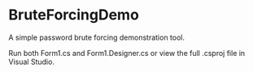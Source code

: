 # BruteForcingDemo

A simple password brute forcing demonstration tool.

Run both Form1.cs and Form1.Designer.cs or view the full .csproj file in Visual Studio.
